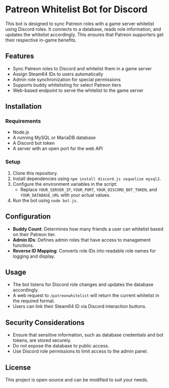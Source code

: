 # Patreon Whitelist Bot for Discord

This bot is designed to sync Patreon roles with a game server whitelist using Discord roles. It connects to a database, reads role information, and updates the whitelist accordingly. This ensures that Patreon supporters get their respective in-game benefits.

## Features
- Sync Patreon roles to Discord and whitelist them in a game server
- Assign Steam64 IDs to users automatically
- Admin role synchronization for special permissions
- Supports buddy whitelisting for select Patreon tiers
- Web-based endpoint to serve the whitelist to the game server

## Installation
### Requirements
- Node.js
- A running MySQL or MariaDB database
- A Discord bot token
- A server with an open port for the web API

### Setup
1. Clone this repository.
2. Install dependencies using `npm install discord.js sequelize mysql2`.
3. Configure the environment variables in the script:
   - Replace `YOUR_SERVER_IP`, `YOUR_PORT`, `YOUR_DISCORD_BOT_TOKEN`, and `YOUR_DATABASE_URL` with your actual values.
4. Run the bot using `node bot.js`.

## Configuration
- **Buddy Count**: Determines how many friends a user can whitelist based on their Patreon tier.
- **Admin IDs**: Defines admin roles that have access to management functions.
- **Reverse ID Mapping**: Converts role IDs into readable role names for logging and display.

## Usage
- The bot listens for Discord role changes and updates the database accordingly.
- A web request to `/patreonwhitelist` will return the current whitelist in the required format.
- Users can link their Steam64 ID via Discord interaction buttons.

## Security Considerations
- Ensure that sensitive information, such as database credentials and bot tokens, are stored securely.
- Do not expose the database to public access.
- Use Discord role permissions to limit access to the admin panel.

## License
This project is open-source and can be modified to suit your needs.

